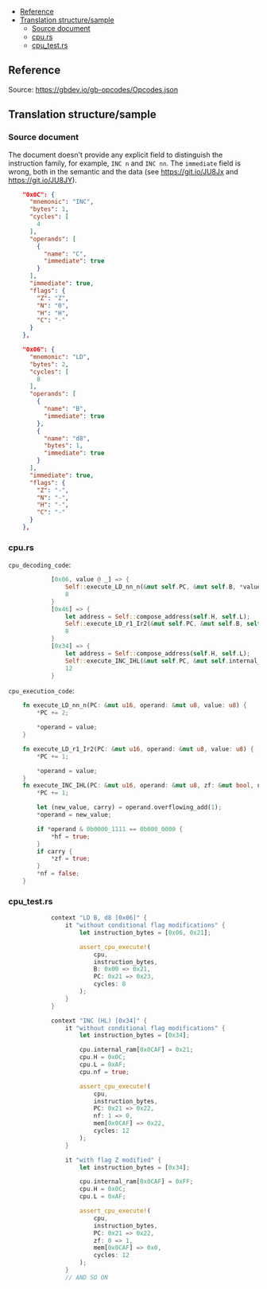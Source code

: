 - [Reference](#reference)
- [Translation structure/sample](#translation-structuresample)
  - [Source document](#source-document)
  - [cpu.rs](#cpurs)
  - [cpu_test.rs](#cpu_testrs)

## Reference

Source: https://gbdev.io/gb-opcodes/Opcodes.json

## Translation structure/sample

### Source document

The document doesn't provide any explicit field to distinguish the instruction family, for example, `INC n` and `INC nn`.
The `immediate` field is wrong, both in the semantic and the data (see https://git.io/JU8Jx and https://git.io/JU8JY).

```json
    "0x0C": {
      "mnemonic": "INC",
      "bytes": 1,
      "cycles": [
        4
      ],
      "operands": [
        {
          "name": "C",
          "immediate": true
        }
      ],
      "immediate": true,
      "flags": {
        "Z": "Z",
        "N": "0",
        "H": "H",
        "C": "-"
      }
    },

    "0x06": {
      "mnemonic": "LD",
      "bytes": 2,
      "cycles": [
        8
      ],
      "operands": [
        {
          "name": "B",
          "immediate": true
        },
        {
          "name": "d8",
          "bytes": 1,
          "immediate": true
        }
      ],
      "immediate": true,
      "flags": {
        "Z": "-",
        "N": "-",
        "H": "-",
        "C": "-"
      }
    },
```

### cpu.rs

`cpu_decoding_code`:

```rust
            [0x06, value @ _] => {
                Self::execute_LD_nn_n(&mut self.PC, &mut self.B, *value);
                8
            }
            [0x46] => {
                let address = Self::compose_address(self.H, self.L);
                Self::execute_LD_r1_Ir2(&mut self.PC, &mut self.B, self.internal_ram[address]);
                8
            }
            [0x34] => {
                let address = Self::compose_address(self.H, self.L);
                Self::execute_INC_IHL(&mut self.PC, &mut self.internal_ram[address], &mut self.zf, &mut self.nf, &mut self.hf);
                12
            }
```

`cpu_execution_code`:

```rust
    fn execute_LD_nn_n(PC: &mut u16, operand: &mut u8, value: u8) {
        *PC += 2;

        *operand = value;
    }

    fn execute_LD_r1_Ir2(PC: &mut u16, operand: &mut u8, value: u8) {
        *PC += 1;

        *operand = value;
    }
    fn execute_INC_IHL(PC: &mut u16, operand: &mut u8, zf: &mut bool, nf: &mut bool, hf: &mut bool) {
        *PC += 1;

        let (new_value, carry) = operand.overflowing_add(1);
        *operand = new_value;

        if *operand & 0b0000_1111 == 0b000_0000 {
            *hf = true;
        }
        if carry {
            *zf = true;
        }
        *nf = false;
    }
```

### cpu_test.rs

```rust
            context "LD B, d8 [0x06]" {
                it "without conditional flag modifications" {
                    let instruction_bytes = [0x06, 0x21];

                    assert_cpu_execute!(
                        cpu,
                        instruction_bytes,
                        B: 0x00 => 0x21,
                        PC: 0x21 => 0x23,
                        cycles: 8
                    );
                }
            }

            context "INC (HL) [0x34]" {
                it "without conditional flag modifications" {
                    let instruction_bytes = [0x34];

                    cpu.internal_ram[0x0CAF] = 0x21;
                    cpu.H = 0x0C;
                    cpu.L = 0xAF;
                    cpu.nf = true;

                    assert_cpu_execute!(
                        cpu,
                        instruction_bytes,
                        PC: 0x21 => 0x22,
                        nf: 1 => 0,
                        mem[0x0CAF] => 0x22,
                        cycles: 12
                    );
                }

                it "with flag Z modified" {
                    let instruction_bytes = [0x34];

                    cpu.internal_ram[0x0CAF] = 0xFF;
                    cpu.H = 0x0C;
                    cpu.L = 0xAF;

                    assert_cpu_execute!(
                        cpu,
                        instruction_bytes,
                        PC: 0x21 => 0x22,
                        zf: 0 => 1,
                        mem[0x0CAF] => 0x0,
                        cycles: 12
                    );
                }
                // AND SO ON
```
